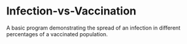 # Infection-vs-Vaccination

A basic program demonstrating the spread of an infection in different percentages of a vaccinated population. 
